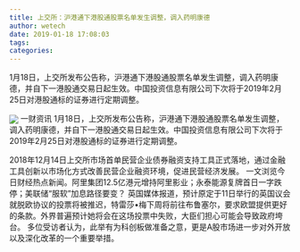 ```yaml
---
title: 上交所：沪港通下港股通股票名单发生调整，调入药明康德
author: wetech
date: 2019-01-18 17:08:03
tags: 
categories: 
---
```

1月18日，上交所发布公告称，沪港通下港股通股票名单发生调整，调入药明康德，并自下一港股通交易日起生效。中国投资信息有限公司下次将于2019年2月25日对港股通标的证券进行定期调整。
<!-- more -->
<img align="center" border="0" src="https://imgcdn.yicai.com/uppics/images/2019/01/510199e67097901381165bd842b512f4.jpg" />
一财资讯
1月18日，上交所发布公告称，沪港通下港股通股票名单发生调整，调入药明康德，并自下一港股通交易日起生效。中国投资信息有限公司下次将于2019年2月25日对港股通标的证券进行定期调整。
 
 
2018年12月14日上交所市场首单民营企业债券融资支持工具正式落地，通过金融工具创新以市场化方式改善民营企业融资环境，促进民营经济发展。
一文浏览今日财经热点新闻。阿里集团12.5亿港元增持阿里影业；永泰能源复牌首日一字跌停；美联储“服软”加息路径要变？
英国媒体报道，预计原定于11日举行的英国议会就脱欧协议的投票将被推迟，特雷莎•梅下周将前往布鲁塞尔，要求欧盟提供更好的条款。外界普遍预计她将会在这场投票中失败，大臣们担心可能会导致政府垮台。
多位受访者认为，此举有为科创板做准备之意，更是A股市场进一步对外开放以及深化改革的一个重要举措。

